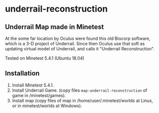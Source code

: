 # underrail-reconstruction
Underrail Map made in Minetest
------------------------------

At the some far location by Oculus were found this old Biocorp software, which is a 3-D project of Underrail. Since then Oculus use that soft as updating virtual model of Underrail, and calls it "Underrail Reconstruction".

Tested on Minetest 5.4.1 (Ubuntu 18.04)

Installation
------------

1. Install Minetest 5.4.1.
2. Install Underrail Game. (copy files ``map-underrail-reconstruction`` of game in /minetest/games).
3. Install map (copy files of map in /home/user/.minetest/worlds at Linux, or in minetest/worlds at Windows). 
